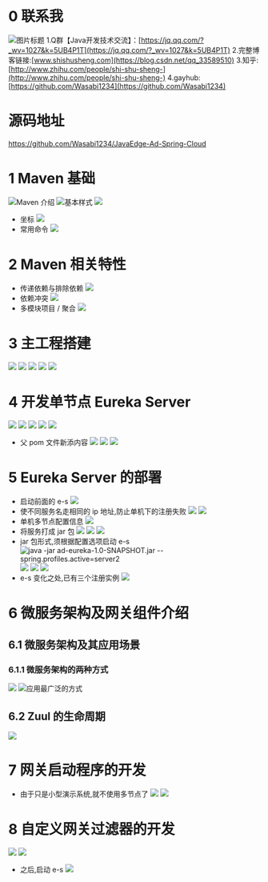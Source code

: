 # 0 联系我
![](http://upload-images.jianshu.io/upload_images/4685968-d7307e723c8c29ad?imageMogr2/auto-orient/strip%7CimageView2/2/w/1240 "图片标题")
1.Q群【Java开发技术交流】：[https://jq.qq.com/?_wv=1027&k=5UB4P1T](https://jq.qq.com/?_wv=1027&k=5UB4P1T)
2.完整博客链接:[www.shishusheng.com](https://blog.csdn.net/qq_33589510)
3.知乎:[http://www.zhihu.com/people/shi-shu-sheng-](http://www.zhihu.com/people/shi-shu-sheng-)
4.gayhub:[https://github.com/Wasabi1234](https://github.com/Wasabi1234)

# 源码地址
https://github.com/Wasabi1234/JavaEdge-Ad-Spring-Cloud

# 1 Maven 基础
![Maven 介绍](https://upload-images.jianshu.io/upload_images/4685968-4c3fe7f49f7cf594.png?imageMogr2/auto-orient/strip%7CimageView2/2/w/1240)
![基本样式](https://upload-images.jianshu.io/upload_images/4685968-8e0aceea5baad8a0.png?imageMogr2/auto-orient/strip%7CimageView2/2/w/1240)
![](https://upload-images.jianshu.io/upload_images/4685968-0b8f05499b5133de.png?imageMogr2/auto-orient/strip%7CimageView2/2/w/1240)
- 坐标
![](https://upload-images.jianshu.io/upload_images/4685968-30cf58d8cdbdd2b6.png?imageMogr2/auto-orient/strip%7CimageView2/2/w/1240)
- 常用命令
![](https://upload-images.jianshu.io/upload_images/4685968-514b18e68518230a.png?imageMogr2/auto-orient/strip%7CimageView2/2/w/1240)

# 2 Maven 相关特性
- 传递依赖与排除依赖
![](https://upload-images.jianshu.io/upload_images/4685968-2811c0adf4bc9d09.png?imageMogr2/auto-orient/strip%7CimageView2/2/w/1240)
- 依赖冲突
![](https://upload-images.jianshu.io/upload_images/4685968-c5057067a48dcff8.png?imageMogr2/auto-orient/strip%7CimageView2/2/w/1240)
- 多模块项目 / 聚合
![](https://upload-images.jianshu.io/upload_images/4685968-4da8f940e790576c.png?imageMogr2/auto-orient/strip%7CimageView2/2/w/1240)

# 3  主工程搭建
![](https://upload-images.jianshu.io/upload_images/4685968-19de6133d1af3e87.png?imageMogr2/auto-orient/strip%7CimageView2/2/w/1240)
![](https://upload-images.jianshu.io/upload_images/4685968-008d3c4fa13fcd38.png?imageMogr2/auto-orient/strip%7CimageView2/2/w/1240)
![](https://upload-images.jianshu.io/upload_images/4685968-cac3d4de1f85d358.png?imageMogr2/auto-orient/strip%7CimageView2/2/w/1240)
![](https://upload-images.jianshu.io/upload_images/4685968-7da7f99631c2acd7.png?imageMogr2/auto-orient/strip%7CimageView2/2/w/1240)
![](https://upload-images.jianshu.io/upload_images/4685968-01e810ac8a6fdf7f.png?imageMogr2/auto-orient/strip%7CimageView2/2/w/1240)

# 4 开发单节点 Eureka Server
![](https://upload-images.jianshu.io/upload_images/4685968-4ec4dc830762cd69.png?imageMogr2/auto-orient/strip%7CimageView2/2/w/1240)
![](https://upload-images.jianshu.io/upload_images/4685968-ebc2eb0705407199.png?imageMogr2/auto-orient/strip%7CimageView2/2/w/1240)
![](https://upload-images.jianshu.io/upload_images/4685968-97d665fd4977526d.png?imageMogr2/auto-orient/strip%7CimageView2/2/w/1240)
![](https://upload-images.jianshu.io/upload_images/4685968-53c3630f55d286bf.png?imageMogr2/auto-orient/strip%7CimageView2/2/w/1240)
![](https://upload-images.jianshu.io/upload_images/4685968-9e1aa463e7e3a660.png?imageMogr2/auto-orient/strip%7CimageView2/2/w/1240)
- 父 pom 文件新添内容
![](https://upload-images.jianshu.io/upload_images/4685968-4b365cf62fb421cf.png?imageMogr2/auto-orient/strip%7CimageView2/2/w/1240)
![](https://upload-images.jianshu.io/upload_images/4685968-2ba3161bebae44d0.png?imageMogr2/auto-orient/strip%7CimageView2/2/w/1240)
![](https://upload-images.jianshu.io/upload_images/4685968-a7f3e3c36c6fc550.png?imageMogr2/auto-orient/strip%7CimageView2/2/w/1240)

# 5 Eureka Server 的部署
- 启动前面的 e-s
![](https://upload-images.jianshu.io/upload_images/4685968-1d57f5e3e4be0378.png?imageMogr2/auto-orient/strip%7CimageView2/2/w/1240)
- 使不同服务名走相同的 ip 地址,防止单机下的注册失败
![](https://upload-images.jianshu.io/upload_images/4685968-ac20d18c7e8a55d0.png?imageMogr2/auto-orient/strip%7CimageView2/2/w/1240)
![](https://upload-images.jianshu.io/upload_images/4685968-89ca00bfe81ccf09.png?imageMogr2/auto-orient/strip%7CimageView2/2/w/1240)
- 单机多节点配置信息
![](https://upload-images.jianshu.io/upload_images/4685968-24ad0eac048c5e7b.png?imageMogr2/auto-orient/strip%7CimageView2/2/w/1240)
- 将服务打成 jar 包
![](https://upload-images.jianshu.io/upload_images/4685968-8d1a8a99a1b4c093.png?imageMogr2/auto-orient/strip%7CimageView2/2/w/1240)
![](https://upload-images.jianshu.io/upload_images/4685968-169702420225f7ec.png?imageMogr2/auto-orient/strip%7CimageView2/2/w/1240)
![](https://upload-images.jianshu.io/upload_images/4685968-560a95ed2b79537d.png?imageMogr2/auto-orient/strip%7CimageView2/2/w/1240)
- jar 包形式,须根据配置选项启动 e-s
![java -jar ad-eureka-1.0-SNAPSHOT.jar --spring.profiles.active=server2
](https://upload-images.jianshu.io/upload_images/4685968-9c238061d65e66fb.png?imageMogr2/auto-orient/strip%7CimageView2/2/w/1240)
![](https://upload-images.jianshu.io/upload_images/4685968-809191ac8c1c8c60.png?imageMogr2/auto-orient/strip%7CimageView2/2/w/1240)
![](https://upload-images.jianshu.io/upload_images/4685968-1829a1609f2fa1bc.png?imageMogr2/auto-orient/strip%7CimageView2/2/w/1240)
![](https://upload-images.jianshu.io/upload_images/4685968-ce31a333b8ed2933.png?imageMogr2/auto-orient/strip%7CimageView2/2/w/1240)
- e-s 变化之处,已有三个注册实例
![](https://upload-images.jianshu.io/upload_images/4685968-1e24b6520a507a92.png?imageMogr2/auto-orient/strip%7CimageView2/2/w/1240)


# 6   微服务架构及网关组件介绍

## 6.1 微服务架构及其应用场景

### 6.1.1 微服务架构的两种方式
![](https://upload-images.jianshu.io/upload_images/4685968-a025ea2509b14517.png?imageMogr2/auto-orient/strip%7CimageView2/2/w/1240)
![应用最广泛的方式](https://upload-images.jianshu.io/upload_images/4685968-43bff3a7aadc9dde.png?imageMogr2/auto-orient/strip%7CimageView2/2/w/1240)

## 6.2 Zuul 的生命周期
![](https://upload-images.jianshu.io/upload_images/4685968-678fe19cd8e9d472.png?imageMogr2/auto-orient/strip%7CimageView2/2/w/1240)

# 7 网关启动程序的开发
- 由于只是小型演示系统,就不使用多节点了
![](https://upload-images.jianshu.io/upload_images/4685968-dfd1b1c6293b7661.png?imageMogr2/auto-orient/strip%7CimageView2/2/w/1240)
![](https://upload-images.jianshu.io/upload_images/4685968-a8c23b04ae17b6e7.png?imageMogr2/auto-orient/strip%7CimageView2/2/w/1240)

# 8 自定义网关过滤器的开发
![](https://upload-images.jianshu.io/upload_images/4685968-898accc7886196b2.png?imageMogr2/auto-orient/strip%7CimageView2/2/w/1240)
![](https://upload-images.jianshu.io/upload_images/4685968-0c07e1c300b65eb9.png?imageMogr2/auto-orient/strip%7CimageView2/2/w/1240)

- 之后,启动 e-s
![](https://upload-images.jianshu.io/upload_images/4685968-4b259050bfadb207.png?imageMogr2/auto-orient/strip%7CimageView2/2/w/1240)
